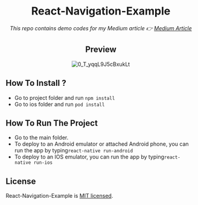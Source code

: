 <div align="center">
  
# React-Navigation-Example

<i>This repo contains demo codes for my Medium article 👉  <a href="https://medium.com/kodcular/react-navigation-5-i%CC%87le-routing-i%CC%87%C5%9Flemleri-nas%C4%B1l-yap%C4%B1l%C4%B1r-ac2b7b51d3e6">Medium Article</a></i>

## Preview 

![0_T_yqqL9J5cBxukLt](https://user-images.githubusercontent.com/17435062/95008885-4b7ded80-0626-11eb-8d4d-d34084164762.gif)

</div>

## How To Install ? 

- Go to project folder and run ```npm install``` 
- Go to ios folder and run ```pod install```

## How To Run The Project

- Go to the main folder.
- To deploy to an Android emulator or attached Android phone, you can run the app by typing```react-native run-android``` 
- To deploy to an IOS emulator, you can run the app by typing```react-native run-ios``` 

## License

React-Navigation-Example is [MIT licensed](./LICENSE).
